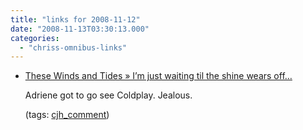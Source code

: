 ```yaml
---
title: "links for 2008-11-12"
date: "2008-11-13T03:30:13.000"
categories: 
  - "chriss-omnibus-links"
---
```


- [These Winds and Tides » I’m just waiting til the shine wears off…](http://thedirtroad.net/adriene/journal/archives/2008/11/12/im-just-waiting-til-the-shine-wears-off/#comment-18179)
    
    Adriene got to go see Coldplay. Jealous.
    
    (tags: [cjh\_comment](http://delicious.com/hubbsc/cjh_comment))
